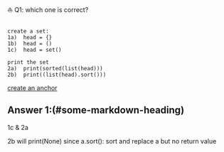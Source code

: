 
⛵️
Q1: which one is correct?
```

create a set:
1a)  head = {}
1b)  head = ()
1c)  head = set()

print the set
2a)  print(sorted(list(head)))
2b)  print((list(head).sort()))
```





[create an anchor](#anchors-in-markdown)










Answer 1:(#some-markdown-heading)
---------------
1c & 2a

2b will print(None) 
since a.sort(): sort and replace a but no return value



